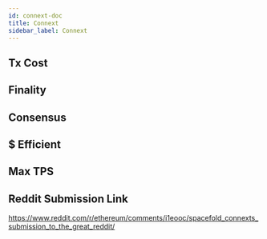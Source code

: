 ```yaml
---
id: connext-doc
title: Connext
sidebar_label: Connext
---
```


## Tx Cost

## Finality

## Consensus

## $ Efficient

## Max TPS

## Reddit Submission Link

https://www.reddit.com/r/ethereum/comments/i1eooc/spacefold_connexts_submission_to_the_great_reddit/
